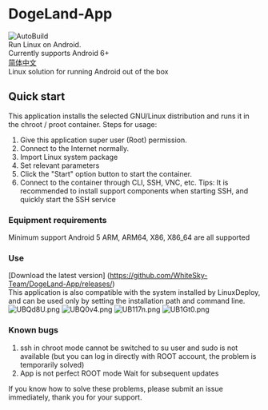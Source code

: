 # DogeLand-App
![AutoBuild](https://github.com/WhiteSky-Team/DogeLand-App/workflows/Java%20CI%20with%20Gradle/badge.svg)  
Run Linux on Android.  
Currently supports Android 6+  
[简体中文](https://github.com/WhiteSky-Team/DogeLand-App/blob/master/README_zh.md)  
Linux solution for running Android out of the box  
## Quick start
 This application installs the selected GNU/Linux distribution and runs it in the chroot / proot container.
  Steps for usage:  
   1. Give this application super user (Root) permission.
   2. Connect to the Internet normally.
   3. Import Linux system package
   4. Set relevant parameters
   5. Click the "Start" option button to start the container.
   6. Connect to the container through CLI, SSH, VNC, etc.
   Tips: It is recommended to install support components when starting SSH, and quickly start the SSH service
 ### Equipment requirements
  Minimum support Android 5
  ARM, ARM64, X86, X86_64 are all supported
 ### Use
[Download the latest version] (https://github.com/WhiteSky-Team/DogeLand-App/releases/)  
 This application is also compatible with the system installed by LinuxDeploy, and can be used only by setting the installation path and command line.
 ![UBQd8U.png](https://s1.ax1x.com/2020/07/16/UBQd8U.png)
 ![UBQ0v4.png](https://s1.ax1x.com/2020/07/16/UBQ0v4.png)
 ![UB117n.png](https://s1.ax1x.com/2020/07/16/UB117n.png)
 ![UB1Gt0.png](https://s1.ax1x.com/2020/07/16/UB1Gt0.png)
 ### Known bugs
 1. ssh in chroot mode cannot be switched to su user and sudo is not available (but you can log in directly with ROOT account, the problem is temporarily solved)
 2. App is not perfect ROOT mode
 Wait for subsequent updates

 If you know how to solve these problems, please submit an issue immediately, thank you for your support.
